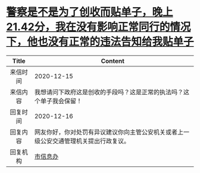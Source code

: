 # <a href="http://www.shangluo.gov.cn/zmhd/ldxxxx.jsp?urltype=leadermail.LeaderMailContentUrl&wbtreeid=1112&leadermailid=6704">警察是不是为了创收而贴单子，晚上21.42分，我在没有影响正常同行的情况下，他也没有正常的违法告知给我贴单子</a>
| Title |                      Content                       |
|:-----:|----------------------------------------------------|
| 来信时间  | 2020-12-15                                         |
| 来信内容  | 我想请问下政府这是创收的手段吗？这是正常的执法吗？这个单子我会保留！                 |
| 回复时间  | 2020-12-16                                         |
| 回复内容  | 网友你好，你对处罚有异议建议你向主管公安机关或者上一级公安交通管理机关提出行政复议。         |
| 回复机构  | <a href="../../categories/agencies/市信息办.md">市信息办</a> |